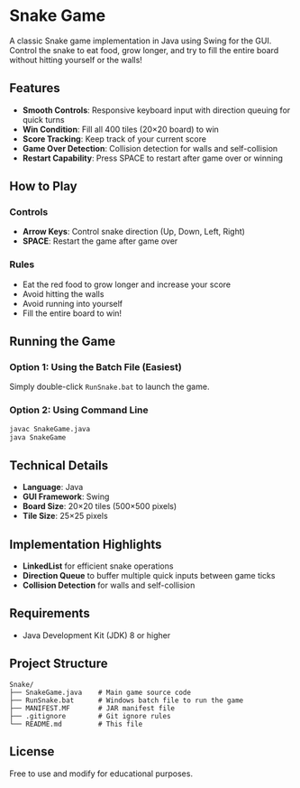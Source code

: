 # Snake Game 

A classic Snake game implementation in Java using Swing for the GUI. Control the snake to eat food, grow longer, and try to fill the entire board without hitting yourself or the walls!

## Features

- **Smooth Controls**: Responsive keyboard input with direction queuing for quick turns
- **Win Condition**: Fill all 400 tiles (20×20 board) to win
- **Score Tracking**: Keep track of your current score
- **Game Over Detection**: Collision detection for walls and self-collision
- **Restart Capability**: Press SPACE to restart after game over or winning

## How to Play

### Controls
- **Arrow Keys**: Control snake direction (Up, Down, Left, Right)
- **SPACE**: Restart the game after game over

### Rules
- Eat the red food to grow longer and increase your score
- Avoid hitting the walls
- Avoid running into yourself
- Fill the entire board to win!

## Running the Game

### Option 1: Using the Batch File (Easiest)
Simply double-click `RunSnake.bat` to launch the game.

### Option 2: Using Command Line
```bash
javac SnakeGame.java
java SnakeGame
```

## Technical Details

- **Language**: Java
- **GUI Framework**: Swing
- **Board Size**: 20×20 tiles (500×500 pixels)
- **Tile Size**: 25×25 pixels

## Implementation Highlights

- **LinkedList** for efficient snake operations 
- **Direction Queue** to buffer multiple quick inputs between game ticks
- **Collision Detection** for walls and self-collision

## Requirements

- Java Development Kit (JDK) 8 or higher

## Project Structure

```
Snake/
├── SnakeGame.java    # Main game source code
├── RunSnake.bat      # Windows batch file to run the game
├── MANIFEST.MF       # JAR manifest file
├── .gitignore        # Git ignore rules
└── README.md         # This file
```

## License

Free to use and modify for educational purposes.
